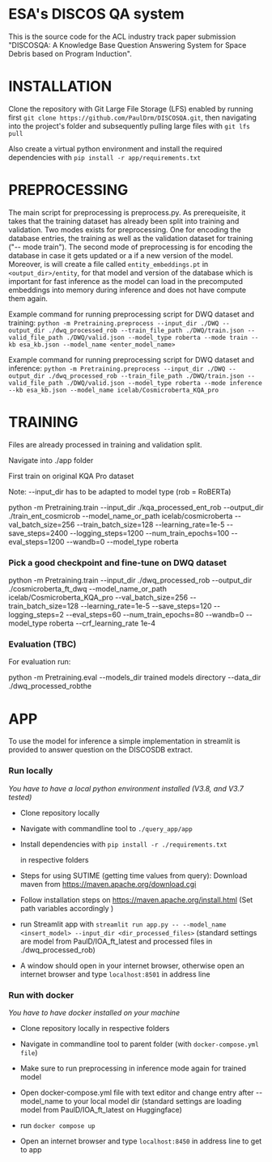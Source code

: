 # ESA's DISCOS QA system

This is the source code for the ACL industry track paper submission "DISCOSQA: A Knowledge Base Question Answering System for Space Debris based on Program Induction".

# INSTALLATION

Clone the repository with Git Large File Storage (LFS) enabled by running first `git clone https://github.com/PaulDrm/DISCOSQA.git`, then navigating into the project's folder and subsequently pulling large files with `git lfs pull`

Also create a virtual python environment and install the required dependencies with `pip install -r app/requirements.txt` 

# PREPROCESSING

The main script for preprocessing is preprocess.py. As prerequeisite, it takes that the training dataset has already been split into training and validation. 
Two modes exists for preprocessing. One for encoding the database entries, the training as well as the validation dataset for training ("-- mode train"). The second mode of preprocessing is for encoding the database in case it gets updated or a if a new version of the model. Moreover, is will create a file called `entity_embeddings.pt` in `<output_dir>/entity`, for that model and version of the database which is important for fast inference as the model can load in the precomputed embeddings into memory during inference and does not have compute them again. 


Example command for running preprocessing script for DWQ dataset and training:
`python -m Pretraining.preprocess --input_dir ./DWQ --output_dir ./dwq_processed_rob --train_file_path ./DWQ/train.json --valid_file_path ./DWQ/valid.json --model_type roberta --mode train --kb esa_kb.json --model_name <enter_model_name>`

Example command for running preprocessing script for DWQ dataset and inference:
`python -m Pretraining.preprocess --input_dir ./DWQ --output_dir ./dwq_processed_rob --train_file_path ./DWQ/train.json --valid_file_path ./DWQ/valid.json --model_type roberta --mode inference --kb esa_kb.json --model_name icelab/Cosmicroberta_KQA_pro`

# TRAINING
Files are already processed in training and validation split. 

Navigate into ./app folder

First train on original KQA Pro dataset

Note: --input_dir has to be adapted to model type (rob = RoBERTa) 

python -m Pretraining.train --input_dir ./kqa_processed_ent_rob --output_dir ./train_ent_cosmicrob --model_name_or_path icelab/cosmicroberta --val_batch_size=256 --train_batch_size=128 --learning_rate=1e-5 --save_steps=2400 --logging_steps=1200 --num_train_epochs=100 --eval_steps=1200 --wandb=0 --model_type roberta

### Pick a good checkpoint and fine-tune on DWQ dataset

python -m Pretraining.train --input_dir ./dwq_processed_rob --output_dir ./cosmicroberta_ft_dwq  --model_name_or_path icelab/Cosmicroberta_KQA_pro  --val_batch_size=256 --train_batch_size=128 --learning_rate=1e-5 --save_steps=120 --logging_steps=2 --eval_steps=60 --num_train_epochs=80 --wandb=0 --model_type roberta --crf_learning_rate 1e-4
  
### Evaluation (TBC)
For evaluation run: 

python -m Pretraining.eval --models_dir trained models directory --data_dir  ./dwq_processed_robthe 

# APP
To use the model for inference a simple implementation in streamlit is provided to answer question on the DISCOSDB extract. 

### Run locally 
*You have to have a local python environment installed (V3.8, and V3.7 tested)*

- Clone repository locally 
- Navigate with commandline tool to `./query_app/app`
- Install dependencies with `pip install -r ./requirements.txt`
  
    in respective folders  
- Steps for using SUTIME (getting time values from query): Download maven from https://maven.apache.org/download.cgi
- Follow installation steps on https://maven.apache.org/install.html (Set path variables accordingly )
- run Streamlit app with `streamlit run app.py -- --model_name <insert_model> --input_dir <dir_processed_files>` (standard settings are model from PaulD/IOA_ft_latest and processed files in ./dwq_processed_rob)
- A window should open in your internet browser, otherwise open an internet browser and type `localhost:8501` in address line

### Run with docker 
*You have to have docker installed on your machine*

- Clone repository locally
    in respective folders 

- Navigate in commandline tool to parent folder (with `docker-compose.yml file`)
- Make sure to run preprocessing in inference mode again for trained model 
- Open docker-compose.yml file with text editor and change entry after --model_name to your local model dir (standard settings are loading model from PaulD/IOA_ft_latest on Huggingface)
- run `docker compose up`
- Open an internet browser and type `localhost:8450` in address line to get to app



